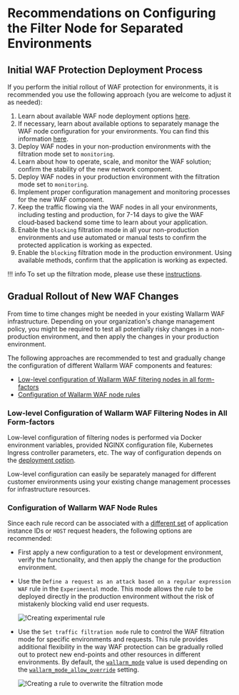 # Recommendations on Configuring the Filter Node for Separated Environments

## Initial WAF Protection Deployment Process

If you perform the initial rollout of WAF protection for environments, it is recommended you use the following approach (you are welcome to adjust it as needed):

1. Learn about available WAF node deployment options [here](../../supported-platforms.md).
2. If necessary, learn about available options to separately manage the WAF node configuration for your environments. You can find this information [here](how-waf-in-separated-environments-works.md#relevant-wallarm-features).
3. Deploy WAF nodes in your non-production environments with the filtration mode set to `monitoring`.
4. Learn about how to operate, scale, and monitor the WAF solution; confirm the stability of the new network component.
5. Deploy WAF nodes in your production environment with the filtration mode set to `monitoring`.
6. Implement proper configuration management and monitoring processes for the new WAF component.
7. Keep the traffic flowing via the WAF nodes in all your environments, including testing and production, for 7-14 days to give the WAF cloud‑based backend some time to learn about your application.
8. Enable the `blocking` filtration mode in all your non-production environments and use automated or manual tests to confirm the protected application is working as expected.
9. Enable the `blocking` filtration mode in the production environment. Using available methods, confirm that the application is working as expected.

!!! info
    To set up the filtration mode, please use these [instructions](../../configure-wallarm-mode.md).

## Gradual Rollout of New WAF Changes

From time to time changes might be needed in your existing Wallarm WAF infrastructure. Depending on your organization's change management policy, you might be required to test all potentially risky changes in a non-production environment, and then apply the changes in your production environment.

The following approaches are recommended to test and gradually change the configuration of different Wallarm WAF components and features:
* [Low-level configuration of Wallarm WAF filtering nodes in all form-factors](#low-level-onfiguration-of-wallarm-waf-filtering-nodes-in-all-form-factors)
* [Configuration of Wallarm WAF node rules](#configuration-of-wallarm-waf-node-rules)

### Low-level Сonfiguration of Wallarm WAF Filtering Nodes in All Form-factors

Low-level configuration of filtering nodes is performed via Docker environment variables, provided NGINX configuration file, Kubernetes Ingress controller parameters, etc. The way of configuration depends on the [deployment option](../../supported-platforms.md). 

Low-level configuration can easily be separately managed for different customer environments using your existing change management processes for infrastructure resources.

### Configuration of Wallarm WAF Node Rules

Since each rule record can be associated with a [different set](how-waf-in-separated-environments-works.md#resource-identification) of application instance IDs or `HOST` request headers, the following options are recommended:

* First apply a new configuration to a test or development environment, verify the functionality, and then apply the change for the production environment.
* Use the `Define a request as an attack based on a regular expression WAF` rule in the `Experimental` mode. This mode allows the rule to be deployed directly in the production environment without the risk of mistakenly blocking valid end user requests.

    ![!Creating experimental rule](../../../images/admin-guides/configuration-guides/waf-in-separate-environments/define-attack-experimental.png)

* Use the `Set traffic filtration mode` rule to control the WAF filtration mode for specific environments and requests. This rule provides additional flexibility in the way WAF protection can be gradually rolled out to protect new end-points and other resources in different environments. By default, the [`wallarm_mode`](../../configure-parameters-en.md#wallarm_mode) value is used depending on the [`wallarm_mode_allow_override`](../../configure-parameters-en.md#wallarm_mode_allow_override) setting.

    ![!Creating a rule to overwrite the filtration mode](../../../images/admin-guides/configuration-guides/waf-in-separate-environments/rule-overwrite-filtering-mode.png)